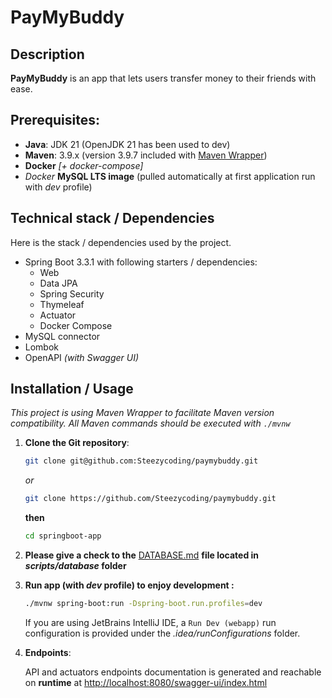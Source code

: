 # PayMyBuddy

## Description
**PayMyBuddy** is an app that lets users transfer money to their friends with ease.

## Prerequisites:
- **Java**: JDK 21 (OpenJDK 21 has been used to dev)
- **Maven**: 3.9.x (version 3.9.7 included with [Maven Wrapper](.mvn/wrapper/maven-wrapper.properties))
- **Docker** _[+ docker-compose]_
- _Docker_ **MySQL LTS image** (pulled automatically at first application run with _dev_ profile)

## Technical stack / Dependencies
Here is the stack / dependencies used by the project.
- Spring Boot 3.3.1 with following starters / dependencies:
  - Web 
  - Data JPA
  - Spring Security
  - Thymeleaf
  - Actuator
  - Docker Compose
- MySQL connector
- Lombok
- OpenAPI _(with Swagger UI)_

## <a id="app-install"></a>Installation / Usage

_This project is using Maven Wrapper to facilitate Maven version compatibility.
All Maven commands should be executed with `./mvnw`_

1. **Clone the Git repository**:
   ```sh
   git clone git@github.com:Steezycoding/paymybuddy.git
   ```
   *or*
   ```sh
   git clone https://github.com/Steezycoding/paymybuddy.git
   ```
   **then**
   ```sh
   cd springboot-app
   ```
2. **Please give a check to the** [DATABASE.md](docs/database/DATABASE.md/scripts/database/DATABASE.md) **file located in _scripts/database_ folder**


3. **Run app (with _dev_ profile) to enjoy development :**
    ```sh
    ./mvnw spring-boot:run -Dspring-boot.run.profiles=dev
    ```
   If you are using JetBrains IntelliJ IDE, a `Run Dev (webapp)` run configuration is provided under the _.idea/runConfigurations_ folder.


4. **Endpoints**:

   API and actuators endpoints documentation is generated and reachable on **runtime**
   at [http://localhost:8080/swagger-ui/index.html](http://localhost:8080/swagger-ui/index.html)
